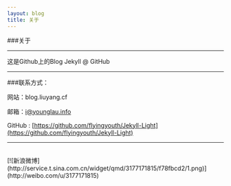 ```yaml
---
layout: blog
title: 关于
---
```

	
###关于

----

这是Github上的Blog Jekyll @ GitHub

----

###联系方式：

网站：blog.liuyang.cf

邮箱：i@younglau.info	

GitHub : [https://github.com/flyingyouth/Jekyll-Light](https://github.com/flyingyouth/Jekyll-Light)

<script>
window.tctipConfig = {
        staticPrefix:   "http://static.tctip.com",
        buttonImageId:  7,
        list:{
            alipay: {qrimg: "http://tctip.com/img/alipayqr.png"},
            weixin:{qrimg: "http://littlebtc.com/images/yeshen.png"},
        }
};
</script>
<script src="http://static.tctip.com/js/tctip.min.js"></script>

----
<br> 
[![新浪微博](http://service.t.sina.com.cn/widget/qmd/3177171815/f78fbcd2/1.png)](http://weibo.com/u/3177171815)
